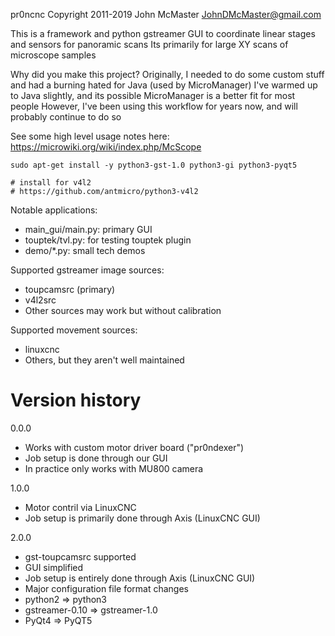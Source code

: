 pr0ncnc
Copyright 2011-2019 John McMaster <JohnDMcMaster@gmail.com>

This is a framework and python gstreamer GUI to coordinate linear stages and sensors for panoramic scans
Its primarily for large XY scans of microscope samples

Why did you make this project?
Originally, I needed to do some custom stuff and had a burning hated for Java (used by MicroManager)
I've warmed up to Java slightly, and its possible MicroManager is a better fit for most people
However, I've been using this workflow for years now, and will probably continue to do so

See some high level usage notes here: https://microwiki.org/wiki/index.php/McScope

```
sudo apt-get install -y python3-gst-1.0 python3-gi python3-pyqt5

# install for v4l2
# https://github.com/antmicro/python3-v4l2
```
Notable applications:
  * main_gui/main.py: primary GUI
  * touptek/tvl.py: for testing touptek plugin
  * demo/*.py: small tech demos

Supported gstreamer image sources:
  * toupcamsrc (primary)
  * v4l2src
  * Other sources may work but without calibration

Supported movement sources:
  * linuxcnc
  * Others, but they aren't well maintained

# Version history

0.0.0
  * Works with custom motor driver board ("pr0ndexer")
  * Job setup is done through our GUI
  * In practice only works with MU800 camera

1.0.0
  * Motor contril via LinuxCNC
  * Job setup is primarily done through Axis (LinuxCNC GUI)

2.0.0
 * gst-toupcamsrc supported
 * GUI simplified
 * Job setup is entirely done through Axis (LinuxCNC GUI)
 * Major configuration file format changes
 * python2 => python3
 * gstreamer-0.10 => gstreamer-1.0
 * PyQt4 => PyQT5

